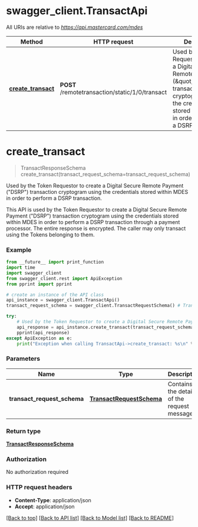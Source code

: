 # swagger_client.TransactApi

All URIs are relative to *https://api.mastercard.com/mdes*

Method | HTTP request | Description
------------- | ------------- | -------------
[**create_transact**](TransactApi.md#create_transact) | **POST** /remotetransaction/static/1/0/transact | Used by the Token Requestor to create a Digital Secure Remote Payment (\&quot;DSRP\&quot;) transaction cryptogram using the credentials stored within MDES in order to perform a DSRP transaction.


# **create_transact**
> TransactResponseSchema create_transact(transact_request_schema=transact_request_schema)

Used by the Token Requestor to create a Digital Secure Remote Payment (\"DSRP\") transaction cryptogram using the credentials stored within MDES in order to perform a DSRP transaction.

This API is used by the Token Requestor to create a Digital Secure Remote Payment (\"DSRP\") transaction cryptogram using the credentials stored within MDES in order to perform a DSRP transaction through a payment processor.  The entire response is encrypted. The caller may only transact using the Tokens belonging to them. 

### Example
```python
from __future__ import print_function
import time
import swagger_client
from swagger_client.rest import ApiException
from pprint import pprint

# create an instance of the API class
api_instance = swagger_client.TransactApi()
transact_request_schema = swagger_client.TransactRequestSchema() # TransactRequestSchema | Contains the details of the request message.  (optional)

try:
    # Used by the Token Requestor to create a Digital Secure Remote Payment (\"DSRP\") transaction cryptogram using the credentials stored within MDES in order to perform a DSRP transaction.
    api_response = api_instance.create_transact(transact_request_schema=transact_request_schema)
    pprint(api_response)
except ApiException as e:
    print("Exception when calling TransactApi->create_transact: %s\n" % e)
```

### Parameters

Name | Type | Description  | Notes
------------- | ------------- | ------------- | -------------
 **transact_request_schema** | [**TransactRequestSchema**](TransactRequestSchema.md)| Contains the details of the request message.  | [optional] 

### Return type

[**TransactResponseSchema**](TransactResponseSchema.md)

### Authorization

No authorization required

### HTTP request headers

 - **Content-Type**: application/json
 - **Accept**: application/json

[[Back to top]](#) [[Back to API list]](../README.md#documentation-for-api-endpoints) [[Back to Model list]](../README.md#documentation-for-models) [[Back to README]](../README.md)

